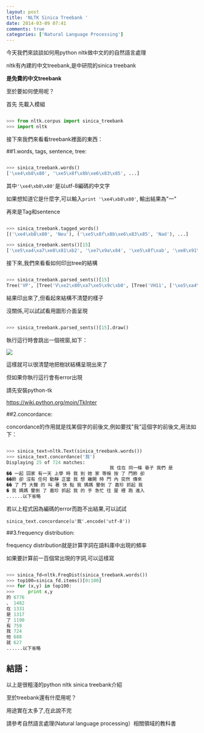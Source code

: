 ```yaml
---
layout: post
title: 'NLTK Sinica Treebank '
date: 2014-03-09 07:41
comments: true
categories: ['Natural Language Processing']
---
```


今天我們來談談如何用python nltk做中文的的自然語言處理

nltk有內建的中文treebank,是中研院的sinica treebank

**是免費的中文treebank**

至於要如何使用呢？

首先 先載入模組


```python

>>> from nltk.corpus import sinica_treebank
>>> import nltk

```


接下來我們來看看treebank裡面的東西：

<!--more-->

##1.words, tags, sentence, tree:


```python

>>> sinica_treebank.words()
['\xe4\xb8\x80', '\xe5\x8f\x8b\xe6\x83\x85', ...]

```


其中`'\xe4\xb8\x80'`是以utf-8編碼的中文字

如果想知道它是什麼字,可以輸入`print '\xe4\xb8\x80'`, 輸出結果為"一"

再來是Tag和sentence



```python

>>> sinica_treebank.tagged_words()
[('\xe4\xb8\x80', 'Neu'), ('\xe5\x8f\x8b\xe6\x83\x85', 'Nad'), ...]

>>> sinica_treebank.sents()[15]
['\xe5\xa4\xa7\xe8\x81\xb2', '\xe7\x9a\x84', '\xe5\x8f\xab', '\xe8\x91\x97']

```


接下來,我們來看看如何印出tree的結構


```python

>>> sinica_treebank.parsed_sents()[15]
Tree('VP', [Tree('V\xe2\x80\xa7\xe5\x9c\xb0', [Tree('VH11', ['\xe5\xa4\xa7\xe8\x81\xb2']), Tree('DE', ['\xe7\x9a\x84'])]), Tree('VE2', ['\xe5\x8f\xab']), Tree('Di', ['\xe8\x91\x97'])])

```


結果印出來了,但看起來結構不清楚的樣子

沒關係,可以試試看用圖形介面呈現


```python

>>> sinica_treebank.parsed_sents()[15].draw()

```


執行這行時會跳出一個視窗,如下：

<img src="http://lh6.googleusercontent.com/-Q67OFohObtk/UyGbLZ9ayeI/AAAAAAAAAX4/R5vklj5bZkI/w434-h344-no/nltk0.png">

這樣就可以很清楚地把樹狀結構呈現出來了

但如果你執行這行會有error出現

請先安裝python-tk

https://wiki.python.org/moin/TkInter



##2.concordance:

concordance的作用就是找某個字的前後文,例如要找"我"這個字的前後文,用法如下：



```python

>>> sinica_text=nltk.Text(sinica_treebank.words())
>>> sinica_text.concordance('我')
Displaying 25 of 724 matches:
                                      我 住在 同一條 巷子 我們 是 
�� 一起 回家 有一天 上學 時 我 到 她 家 等候 按 了 門鈴 卻
��鈴 卻 沒有 任何 動靜 正當 我 想 離開 時 門 內 突然 傳來 
�� 了 門 大聲 的 叫 著 快 點 我 媽媽 暈倒 了 嘉珍 抓起 我 
� 我 媽媽 暈倒 了 嘉珍 抓起 我 的 手 急忙 往 屋 裡 跑 進入
......以下省略

```


若以上程式因為編碼的error而跑不出結果,可以試試

`sinica_text.concordance(u'我'.encode('utf-8'))`


##3.frequency distribution:


frequency distribution就是計算字詞在語料庫中出現的頻率

如果要計算前一百個常出現的字詞,可以這樣寫



```python

>>> sinica_fd=nltk.FreqDist(sinica_treebank.words())
>>> top100=sinica_fd.items()[0:100]
>>> for (x,y) in top100:
>>> 	print x,y
的 6776
、 1482
在 1331
是 1317
了 1190
有 759
我 724
他 688
就 627
......以下省略

```


## 結語：

以上是很粗淺的python nltk sinica treebank介紹

至於treebank還有什麼用呢？

用途實在太多了,在此說不完

請參考自然語言處理(Natural language processing）相關領域的教科書

